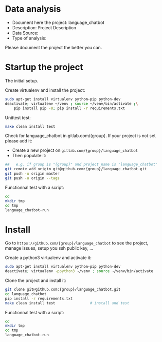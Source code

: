 # Data analysis
- Document here the project: language_chatbot
- Description: Project Description
- Data Source:
- Type of analysis:

Please document the project the better you can.

# Startup the project

The initial setup.

Create virtualenv and install the project:
```bash
sudo apt-get install virtualenv python-pip python-dev
deactivate; virtualenv ~/venv ; source ~/venv/bin/activate ;\
    pip install pip -U; pip install -r requirements.txt
```

Unittest test:
```bash
make clean install test
```

Check for language_chatbot in gitlab.com/{group}.
If your project is not set please add it:

- Create a new project on `gitlab.com/{group}/language_chatbot`
- Then populate it:

```bash
##   e.g. if group is "{group}" and project_name is "language_chatbot"
git remote add origin git@github.com:{group}/language_chatbot.git
git push -u origin master
git push -u origin --tags
```

Functionnal test with a script:

```bash
cd
mkdir tmp
cd tmp
language_chatbot-run
```

# Install

Go to `https://github.com/{group}/language_chatbot` to see the project, manage issues,
setup you ssh public key, ...

Create a python3 virtualenv and activate it:

```bash
sudo apt-get install virtualenv python-pip python-dev
deactivate; virtualenv -ppython3 ~/venv ; source ~/venv/bin/activate
```

Clone the project and install it:

```bash
git clone git@github.com:{group}/language_chatbot.git
cd language_chatbot
pip install -r requirements.txt
make clean install test                # install and test
```
Functionnal test with a script:

```bash
cd
mkdir tmp
cd tmp
language_chatbot-run
```
